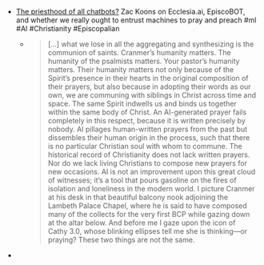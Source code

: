 - [The priesthood of all chatbots?](https://www.christiancentury.org/features/priesthood-all-chatbots) Zac Koons on Ecclesia.ai, EpiscoBOT, and whether we really ought to entrust machines to pray and preach #ml #AI #Christianity #Episcopalian
	- > [...] what we lose in all the aggregating and synthesizing is the communion of saints. Cranmer’s humanity matters. The humanity of the psalmists matters. Your pastor’s humanity matters. Their humanity matters not only because of the Spirit’s presence in their hearts in the original composition of their prayers, but also because in adopting their words as our own, we are communing with siblings in Christ across time and space. The same Spirit indwells us and binds us together within the same body of Christ. An AI-generated prayer fails completely in this respect, because it is written precisely by nobody. AI pillages human-written prayers from the past but dissembles their human origin in the process, such that there is no particular Christian soul with whom to commune.
	  The historical record of Christianity does not lack written prayers. Nor do we lack living Christians to compose new prayers for new occasions. AI is not an improvement upon this great cloud of witnesses; it’s a tool that pours gasoline on the fires of isolation and loneliness in the modern world. I picture Cranmer at his desk in that beautiful balcony nook adjoining the Lambeth Palace Chapel, where he is said to have composed many of the collects for the very first BCP while gazing down at the altar below. And before me I gaze upon the icon of Cathy 3.0, whose blinking ellipses tell me she is thinking—or praying? These two things are not the same.
-